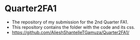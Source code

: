 # Quarter2FA1
- The repository of my submission for the 2nd Quarter FA1.
- This repository contains the folder with the code and its css.
- https://github.com/AlieshShantelleTGamuza/Quarter2FA1/
